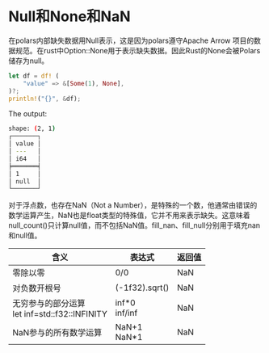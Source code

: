 # Null和None和NaN

在polars内部缺失数据用Null表示，这是因为polars遵守Apache Arrow
项目的数据规范。在rust中Option::None用于表示缺失数据。因此Rust的None会被Polars储存为null。

```rust
let df = df! (
    "value" => &[Some(1), None],
)?;
println!("{}", &df);
```

The output:

```bash
shape: (2, 1)
┌───────┐
│ value │
│ ---   │
│ i64   │
╞═══════╡
│ 1     │
│ null  │
└───────┘
```

对于浮点数，也存在NaN（Not a Number），是特殊的一个数，他通常由错误的数学运算产生，NaN也是float类型的特殊值，它并不用来表示缺失。这意味着null_count()只计算null值，而不包括NaN值。fill_nan、fill_null分别用于填充nan和null值。

含义|表达式|返回值
--|--|--
零除以零|0/0|NaN
对负数开根号|(-1f32).sqrt()|NaN
无穷参与的部分运算<br>let inf=std::f32::INFINITY |inf*0<br>inf/inf|NaN
NaN参与的所有数学运算|NaN+1<br>NaN*1|NaN
